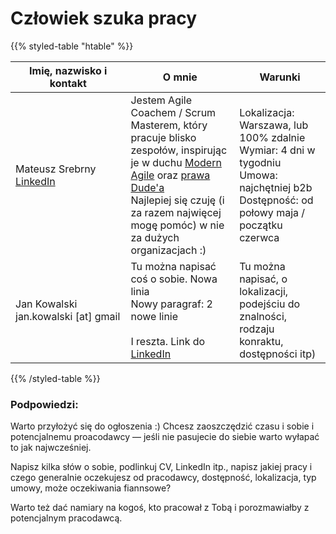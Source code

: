 
# Człowiek szuka pracy 

{{% styled-table "htable" %}}

| Imię, nazwisko i kontakt  | O mnie | Warunki |
| ---        |    ----   | --- |
| Mateusz Srebrny<br>[LinkedIn](https://pl.linkedin.com/in/mateuszsrebrny) | Jestem Agile Coachem / Scrum Masterem, który pracuje blisko zespołów, inspirując je w duchu [Modern Agile](http://modernagile.org) oraz [prawa Dude'a](https://twitter.com/YvesHanoulle/status/1025421506107637760/photo/1)<br> Najlepiej się czuję (i za razem najwięcej mogę pomóc) w nie za dużych organizacjach :) | Lokalizacja: Warszawa, lub 100% zdalnie<br> Wymiar: 4 dni w tygodniu<br> Umowa: najchętniej b2b<br> Dostępność: od połowy maja / początku czerwca |
| Jan Kowalski<br>jan.kowalski&nbsp;\[at\]&nbsp;gmail | Tu można napisać coś o sobie. Nowa linia <br> Nowy paragraf: 2 nowe linie <br><br>I reszta. Link do [LinkedIn](https://pl.linkedin.com/in/mateuszsrebrny) | Tu można napisać, o lokalizacji, podejściu do znalności, rodzaju konraktu, dostępności itp)

{{% /styled-table %}}

### Podpowiedzi:

Warto przyłożyć się do ogłoszenia :) Chcesz zaoszczędzić czasu i sobie i potencjalnemu proacodawcy — jeśli nie pasujecie do siebie warto wyłapać to jak najwcześniej.

Napisz kilka słów o sobie, podlinkuj CV, LinkedIn itp., napisz jakiej pracy i czego generalnie oczekujesz od pracodawcy, dostępność, lokalizacja, typ umowy, może oczekiwania fiannsowe?

Warto też dać namiary na kogoś, kto pracował z Tobą i porozmawiałby z potencjalnym pracodawcą.
